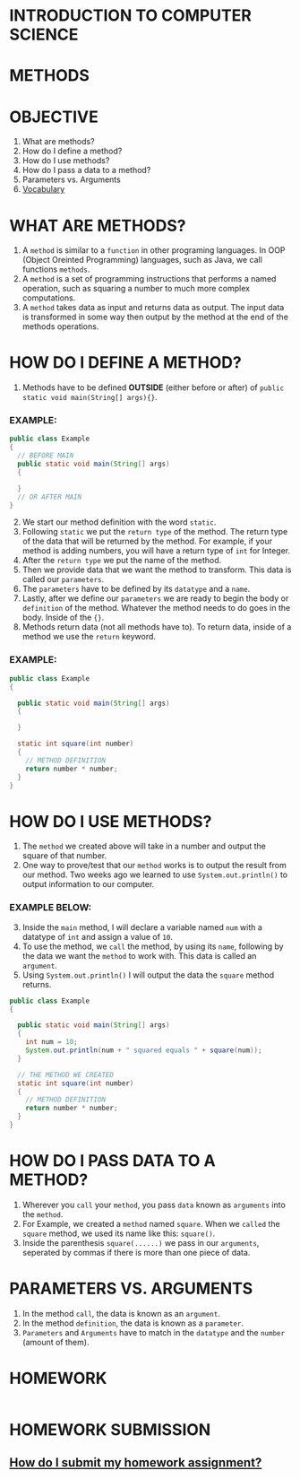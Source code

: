 # INTRODUCTION TO COMPUTER SCIENCE

# METHODS

# OBJECTIVE
1. What are methods?
2. How do I define a method?
3. How do I use methods?
4. How do I pass a data to a method?
5. Parameters vs. Arguments
6. [Vocabulary](https://github.com/ECS-CS/2018-2019/blob/master/6-8th/Vocabulary.md)

# WHAT ARE METHODS?
1. A `method` is similar to a `function` in other programing languages. In OOP (Object Oreinted Programming) languages, such as Java, we call functions `methods`.
2. A `method` is a set of programming instructions that performs a named operation, such as squaring a number to much more complex computations.
3. A `method` takes data as input and returns data as output. The input data is transformed in some way then output by the method at the end of the methods operations. 

# HOW DO I DEFINE A METHOD?
1. Methods have to be defined **OUTSIDE** (either before or after) of `public static void main(String[] args){}`.
### EXAMPLE: 
```java
public class Example
{
  // BEFORE MAIN
  public static void main(String[] args)
  {

  }
  // OR AFTER MAIN
}
```
2. We start our method definition with the word `static`.
3. Following `static` we put the `return type` of the method. The return type of the data that will be returned by the method. For example, if your method is adding numbers, you will have a return type of `int` for Integer.
4. After the `return type` we put the name of the method.
5. Then we provide data that we want the method to transform. This data is called our `parameters`.
6. The `parameters` have to be defined by its `datatype` and a `name`.
7. Lastly, after we define our `parameters` we are ready to begin the body or `definition` of the method. Whatever the method needs to do goes in the body. Inside of the `{}`.
8. Methods return data (not all methods have to). To return data, inside of a method we use the `return` keyword.
### EXAMPLE: 
```java
public class Example
{

  public static void main(String[] args)
  {

  }

  static int square(int number)
  {
    // METHOD DEFINITION
    return number * number;
  }
}
```

# HOW DO I USE METHODS?

1. The `method` we created above will take in a number and output the square of that number.
2. One way to prove/test that our `method` works is to output the result from our method. Two weeks ago we learned to use `System.out.println()` to output information to our computer.

### EXAMPLE BELOW: 
3.  Inside the `main` method, I will declare a variable named `num` with a datatype of `int` and assign a value of `10`.
4. To use the method, we `call` the method, by using its `name`, following by the data we want the `method` to work with. This data is called an `argument`.
5. Using `System.out.println()` I will output the data the `square` method returns.
```java
public class Example
{

  public static void main(String[] args)
  {
    int num = 10;
    System.out.println(num + " squared equals " + square(num));
  }

  // THE METHOD WE CREATED
  static int square(int number)
  {
    // METHOD DEFINITION
    return number * number;
  }
}
```

# HOW DO I PASS DATA TO A METHOD?

1. Wherever you `call` your `method`, you pass `data` known as `arguments` into the `method`.
2. For Example, we created a `method` named `square`. When we `called` the `square` method, we used its name like this: `square()`.
3. Inside the parenthesis `square(......)` we pass in our `arguments`, seperated by commas if there is more than one piece of data.

# PARAMETERS VS. ARGUMENTS

1. In the method `call`, the data is known as an `argument`.
2. In the method `definition`, the data is known as a `parameter`.
3. `Parameters` and `Arguments` have to match in the `datatype` and the `number` (amount of them).

# HOMEWORK

```java

```

# HOMEWORK SUBMISSION
## [How do I submit my homework assignment?](https://github.com/ECS-CS/2018-2019/blob/master/6-8th/HomeworkSubmission.md)